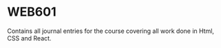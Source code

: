 # WEB601
Contains all journal entries for the course covering all work done in Html, CSS and React.
